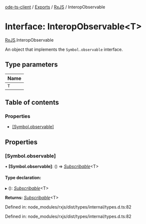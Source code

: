 [ode-ts-client](../README.md) / [Exports](../modules.md) / [RxJS](../modules/rxjs.md) / InteropObservable

# Interface: InteropObservable<T\>

[RxJS](../modules/rxjs.md).InteropObservable

An object that implements the `Symbol.observable` interface.

## Type parameters

Name |
:------ |
`T` |

## Table of contents

### Properties

- [[Symbol.observable]](rxjs.interopobservable.md#[symbol.observable])

## Properties

### [Symbol.observable]

• **[Symbol.observable]**: () => [*Subscribable*](rxjs.subscribable.md)<T\>

#### Type declaration:

▸ (): [*Subscribable*](rxjs.subscribable.md)<T\>

**Returns:** [*Subscribable*](rxjs.subscribable.md)<T\>

Defined in: node_modules/rxjs/dist/types/internal/types.d.ts:82

Defined in: node_modules/rxjs/dist/types/internal/types.d.ts:82
